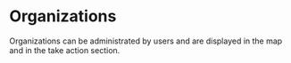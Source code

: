 # Organizations

Organizations can be administrated by users and are displayed in the map and in the take action section.

